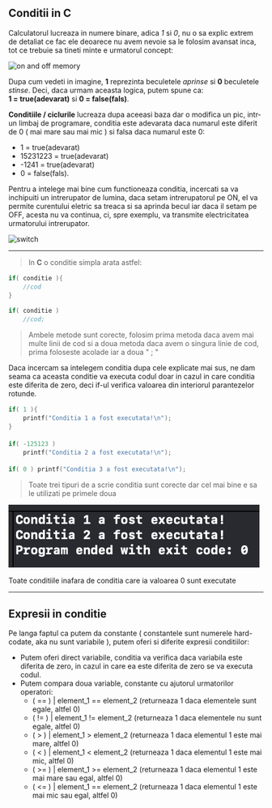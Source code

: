 ## Conditii in C

Calculatorul lucreaza in numere binare, adica *1* si *0*, nu o sa explic extrem de detaliat ce fac ele deoarece nu avem nevoie sa le folosim avansat inca, tot ce trebuie sa tineti minte e urmatorul concept:

![on and off memory](https://i.ytimg.com/vi/Xpk67YzOn5w/mqdefault.jpg)

Dupa cum vedeti in imagine, **1** reprezinta beculetele *aprinse* si **0** beculetele *stinse*.
Deci, daca urmam aceasta logica, putem spune ca: 
<br>__1 = true(adevarat)__ si __0 = false(fals)__.

**Conditiile / ciclurile** lucreaza dupa aceeasi baza dar o modifica un pic, intr-un limbaj de programare, conditia este adevarata daca numarul este diferit de 0 ( mai mare sau mai mic ) si falsa daca numarul este 0:
- 1 = true(adevarat)
- 15231223 = true(adevarat)
- -1241 = true(adevarat)
- 0 = false(fals).

Pentru a intelege mai bine cum functioneaza conditia, incercati sa va inchipuiti un intrerupator de lumina, daca setam intrerupatorul pe ON, el va permite curentului eletric sa treaca si sa aprinda becul iar daca il setam pe OFF, acesta nu va continua, ci, spre exemplu, va transmite electricitatea urmatorului intrerupator.

![switch](https://qph.fs.quoracdn.net/main-qimg-62f126ef48af2bfa032c8a7930b59777-lq)

---
>In __C__ o conditie simpla arata astfel:
```c
if( conditie ){
    //cod
}
```
```c
if( conditie )
    //cod;
```
>Ambele metode sunt corecte, folosim prima metoda daca avem mai multe linii de cod si a doua metoda daca avem o singura linie de cod, prima foloseste acolade iar a doua " ; "

Daca incercam sa intelegem conditia dupa cele explicate mai sus, ne dam seama ca aceasta conditie va executa codul doar in cazul in care conditia este diferita de zero, deci if-ul verifica valoarea din interiorul parantezelor rotunde.

```c
if( 1 ){
    printf("Conditia 1 a fost executata!\n");
}

if( -125123 )
    printf("Conditia 2 a fost executata!\n");

if( 0 ) printf("Conditia 3 a fost executata!\n");
```
> Toate trei tipuri de a scrie conditia sunt corecte dar cel mai bine e sa le utilizati pe primele doua

![ss](../resources/conditii_ss.png)

Toate conditiile inafara de conditia care ia valoarea 0 sunt executate

---

## Expresii in conditie

Pe langa faptul ca putem da constante ( constantele sunt numerele hard-codate, aka nu sunt variabile ), putem oferi si diferite expresii conditiilor:
- Putem oferi direct variabile, conditia va verifica daca variabila este diferita de zero, in cazul in care ea este diferita de zero se va executa codul.
- Putem compara doua variable, constante cu ajutorul urmatorilor operatori:
    - ( == ) | element_1 == element_2  (returneaza 1 daca elementele sunt egale, altfel 0)
    - ( != ) | element_1 != element_2  (returneaza 1 daca elementele nu sunt egale, altfel 0)
    - ( > )  | element_1 > element_2   (returneaza 1 daca elementul 1 este mai mare, altfel 0)
    - ( < )  | element_1 < element_2   (returneaza 1 daca elementul 1 este mai mic, altfel 0)
    - ( >= ) | element_1 >= element_2  (returneaza 1 daca elementul 1 este mai mare sau egal, altfel 0)
    - ( <= ) | element_1 == element_2  (returneaza 1 daca elementul 1 este mai mic sau egal, altfel 0)

<!--
https://docs.github.com/en/github/writing-on-github/getting-started-with-writing-and-formatting-on-github/basic-writing-and-formatting-syntax

https://docs.microsoft.com/en-us/azure/devops/project/wiki/markdown-guidance?view=azure-devops#:~:text=a%20new%20paragraph.-,In%20a%20Markdown%20file%20or%20widget%2C%20enter%20two%20spaces%20before,action%20begins%20a%20new%20paragraph.
-->